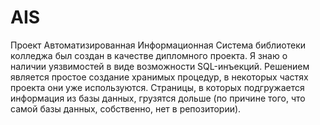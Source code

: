 # AIS
Проект Автоматизированная Информационная Система библиотеки колледжа был создан в качестве дипломного проекта.
Я знаю о наличии уязвимостей в виде возможности SQL-инъекций. Решением является простое создание хранимых процедур, в некоторых частях проекта они уже используются.
Страницы, в которых подгружается информация из базы данных, грузятся дольше (по причине того, что самой базы данных, собственно, нет в репозитории). 
